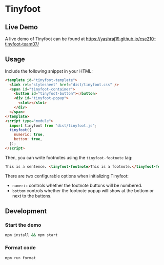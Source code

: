 # Tinyfoot

## Live Demo

A live demo of Tinyfoot can be found at
https://yashraj19.github.io/cse210-tinyfoot-team07/

## Usage

Include the following snippet in your HTML:

```html
<template id="tinyfoot-template">
  <link rel="stylesheet" href="dist/tinyfoot.css" />
  <span id="tinyfoot-container">
    <button id="tinyfoot-button"></button>
    <div id="tinyfoot-popup">
      <slot></slot>
    </div>
  </span>
</template>
<script type="module">
  import tinyfoot from "dist/tinyfoot.js";
  tinyfoot({
    numeric: true,
    bottom: true,
  });
</script>
```

Then, you can write footnotes using the `tinyfoot-footnote` tag:

```html
This is a sentence. <tinyfoot-footnote>This is a footnote.</tinyfoot-footnote>
```

There are two configurable options when initializing Tinyfoot:

- `numeric` controls whether the footnote buttons will be numbered.
- `bottom` controls whether the footnote popup will show at the bottom or next to the buttons.

## Development

### Start the demo

```sh
npm install && npm start
```

### Format code

```sh
npm run format
```
